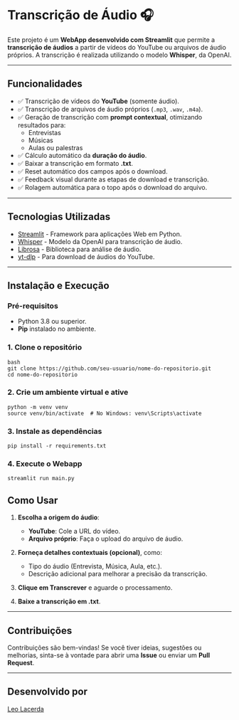 # **Transcrição de Áudio 🎧**

Este projeto é um **WebApp desenvolvido com Streamlit** que permite a **transcrição de áudios** a partir de vídeos do YouTube ou arquivos de áudio próprios. A transcrição é realizada utilizando o modelo **Whisper**, da OpenAI.

---

## **Funcionalidades**

- ✅ Transcrição de vídeos do **YouTube** (somente áudio).
- ✅ Transcrição de arquivos de áudio próprios (`.mp3`, `.wav`, `.m4a`).
- ✅ Geração de transcrição com **prompt contextual**, otimizando resultados para:
   - Entrevistas
   - Músicas
   - Aulas ou palestras
- ✅ Cálculo automático da **duração do áudio**.
- ✅ Baixar a transcrição em formato **.txt**.
- ✅ Reset automático dos campos após o download.
- ✅ Feedback visual durante as etapas de download e transcrição.
- ✅ Rolagem automática para o topo após o download do arquivo.

---

## **Tecnologias Utilizadas**

- [Streamlit](https://streamlit.io) - Framework para aplicações Web em Python.
- [Whisper](https://openai.com/whisper) - Modelo da OpenAI para transcrição de áudio.
- [Librosa](https://librosa.org) - Biblioteca para análise de áudio.
- [yt-dlp](https://github.com/yt-dlp/yt-dlp) - Para download de áudios do YouTube.

---

## **Instalação e Execução**

### **Pré-requisitos**

- Python 3.8 ou superior.
- **Pip** instalado no ambiente.

### **1. Clone o repositório**

```
bash
git clone https://github.com/seu-usuario/nome-do-repositorio.git
cd nome-do-repositorio
```

### **2. Crie um ambiente virtual e ative**

```
python -m venv venv
source venv/bin/activate  # No Windows: venv\Scripts\activate
```

### **3. Instale as dependências**

```
pip install -r requirements.txt
```

### **4. Execute o Webapp**
```
streamlit run main.py
```

## **Como Usar**

1. **Escolha a origem do áudio**:
   - **YouTube**: Cole a URL do vídeo.
   - **Arquivo próprio**: Faça o upload do arquivo de áudio.

2. **Forneça detalhes contextuais (opcional)**, como:
   - Tipo do áudio (Entrevista, Música, Aula, etc.).
   - Descrição adicional para melhorar a precisão da transcrição.

3. **Clique em Transcrever** e aguarde o processamento.

4. **Baixe a transcrição em .txt**.

---

## **Contribuições**

Contribuições são bem-vindas! Se você tiver ideias, sugestões ou melhorias, sinta-se à vontade para abrir uma **Issue** ou enviar um **Pull Request**.

---

## **Desenvolvido por**

[Leo Lacerda](https://leolacerda.com.br)

